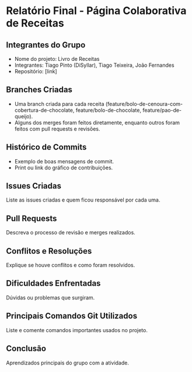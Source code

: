 # Relatório Final - Página Colaborativa de Receitas

## Integrantes do Grupo

* Nome do projeto: Livro de Receitas
* Integrantes: Tiago Pinto (DiSyllar), Tiago Teixeira, João Fernandes
* Repositório: \[link]

## Branches Criadas

* Uma branch criada para cada receita (feature/bolo-de-cenoura-com-cobertura-de-chocolate, feature/bolo-de-chocolate, feature/pao-de-queijo).
* Alguns dos merges foram feitos diretamente, enquanto outros foram feitos com pull requests e revisões.

## Histórico de Commits

* Exemplo de boas mensagens de commit.
* Print ou link do gráfico de contribuições.

## Issues Criadas

Liste as issues criadas e quem ficou responsável por cada uma.

## Pull Requests

Descreva o processo de revisão e merges realizados.

## Conflitos e Resoluções

Explique se houve conflitos e como foram resolvidos.

## Dificuldades Enfrentadas

Dúvidas ou problemas que surgiram.

## Principais Comandos Git Utilizados

Liste e comente comandos importantes usados no projeto.

## Conclusão

Aprendizados principais do grupo com a atividade.


